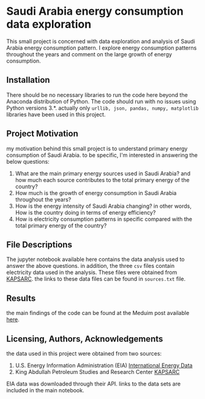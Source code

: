 # Saudi Arabia energy consumption data exploration

This small project is concerned with data exploration and analysis of Saudi Arabia energy consumption pattern. I explore energy consumption patterns throughout the years and comment on the large growth of energy consumption. 

## Installation

There should be no necessary libraries to run the code here beyond the Anaconda distribution of Python. The code should run with no issues using Python versions 3.*.
actually only ```urllib, json, pandas, numpy, matplotlib``` libraries have been used in this project.

## Project Motivation

my motivation behind this small project is to understand primary energy consumption of Saudi Arabia. to be specific, I'm interested in answering the below questions: 

1. What are the main primary energy sources used in Saudi Arabia? and how much each source contributes to the total primary energy of the country?
2. How much is the growth of energy consumption in Saudi Arabia throughout the years?
3. How is the energy intensity of Saudi Arabia changing? in other words, How is the country doing in terms of energy efficiency?
4. How is electricity consumption patterns in specific compared with the total primary energy of the country?

## File Descriptions

The jupyter notebook available here contains the data analysis used to answer the above questions.  in addition, the three ```csv``` files contain electricity data used in the analysis. These files were obtained from  [KAPSARC](https://datasource.kapsarc.org/pages/home/).  the links to these data files can be found in ```sources.txt``` file.
	
## Results

the main findings of the code can be found at the Meduim post available [here](https://medium.com/@hamalyas_/this-is-how-saudi-arabia-energy-consumption-is-growing-33281c7dd737).

## Licensing, Authors, Acknowledgements

the data used in this project were obtained from two sources: 

1. U.S. Energy Information Administration (EIA) [International Energy Data ](https://www.eia.gov/opendata/qb.php?category=2134384)
2. King Abdullah Petroleum Studies and Research Center [KAPSARC](https://datasource.kapsarc.org/pages/home/)

EIA data was downloaded through their API. links to the data sets are included in the main notebook. 